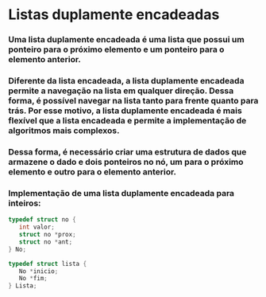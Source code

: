 # Listas duplamente encadeadas 

 ### Uma lista duplamente encadeada é uma lista que possui um ponteiro para o próximo elemento e um ponteiro para o elemento anterior. 


 ### Diferente da lista encadeada, a lista duplamente encadeada permite a navegação na lista em qualquer direção. Dessa forma, é possível navegar na lista tanto para frente quanto para trás. Por esse motivo, a lista duplamente encadeada é mais flexível que a lista encadeada e permite a implementação de algoritmos mais complexos. 

 ### Dessa forma, é necessário criar uma estrutura de dados que armazene o dado e dois ponteiros no nó, um para o próximo elemento e outro para o elemento anterior. 

 

 ### Implementação de uma lista duplamente encadeada para inteiros: 

 
 
 ```c 
typedef struct no { 
    int valor; 
    struct no *prox; 
    struct no *ant; 
} No; 

typedef struct lista { 
    No *inicio; 
    No *fim; 
 } Lista; 
 ``` 
